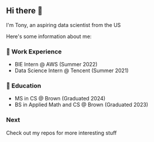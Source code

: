 ## Hi there 👋

I'm Tony, an aspiring data scientist from the US

Here's some information about me:

### 👔 Work Experience

* BIE Intern @ AWS (Summer 2022)
* Data Science Intern @ Tencent (Summer 2021)

### 📝 Education

* MS in CS @ Brown (Graduated 2024)
* BS in Applied Math and CS @ Brown (Graduated 2023)

### Next
Check out my repos for more interesting stuff
